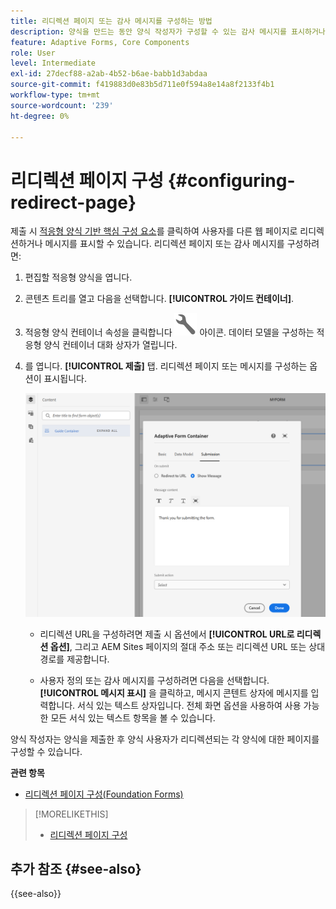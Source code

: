 ```yaml
---
title: 리디렉션 페이지 또는 감사 메시지를 구성하는 방법
description: 양식을 만드는 동안 양식 작성자가 구성할 수 있는 감사 메시지를 표시하거나 웹 페이지로 리디렉션하는 방법에 대해 알아봅니다.
feature: Adaptive Forms, Core Components
role: User
level: Intermediate
exl-id: 27decf88-a2ab-4b52-b6ae-babb1d3abdaa
source-git-commit: f419883d0e83b5d711e0f594a8e14a8f2133f4b1
workflow-type: tm+mt
source-wordcount: '239'
ht-degree: 0%

---
```


# 리디렉션 페이지 구성 {#configuring-redirect-page}

제출 시 [적응형 양식 기반 핵심 구성 요소](creating-adaptive-form-core-components.md)를 클릭하여 사용자를 다른 웹 페이지로 리디렉션하거나 메시지를 표시할 수 있습니다. 리디렉션 페이지 또는 감사 메시지를 구성하려면:

1. 편집할 적응형 양식을 엽니다.
1. 콘텐츠 트리를 열고 다음을 선택합니다. **[!UICONTROL 가이드 컨테이너]**.
1. 적응형 양식 컨테이너 속성을 클릭합니다 ![적응형 양식 컨테이너 속성](/help/forms/assets/configure-icon.svg) 아이콘. 데이터 모델을 구성하는 적응형 양식 컨테이너 대화 상자가 열립니다.
1. 를 엽니다. **[!UICONTROL 제출]** 탭. 리디렉션 페이지 또는 메시지를 구성하는 옵션이 표시됩니다.

   ![리디렉션 페이지 또는 메시지를 구성하기 위한 가이드 컨테이너의 제출 대화 상자](/help/forms/assets/adaptive-forms-core-components-redirect-page-or-thank-you-message.png)

   * 리디렉션 URL을 구성하려면 제출 시 옵션에서 **[!UICONTROL URL로 리디렉션 옵션]**, 그리고 AEM Sites 페이지의 절대 주소 또는 리디렉션 URL 또는 상대 경로를 제공합니다.

   * 사용자 정의 또는 감사 메시지를 구성하려면 다음을 선택합니다. **[!UICONTROL 메시지 표시]** 을 클릭하고, 메시지 콘텐트 상자에 메시지를 입력합니다. 서식 있는 텍스트 상자입니다. 전체 화면 옵션을 사용하여 사용 가능한 모든 서식 있는 텍스트 항목을 볼 수 있습니다.

양식 작성자는 양식을 제출한 후 양식 사용자가 리디렉션되는 각 양식에 대한 페이지를 구성할 수 있습니다.

**관련 항목**

* [리디렉션 페이지 구성(Foundation Forms)](configuring-redirect-page.md)

>[!MORELIKETHIS]
>
>* [리디렉션 페이지 구성](/help/forms/configuring-redirect-page.md)

## 추가 참조 {#see-also}

{{see-also}}